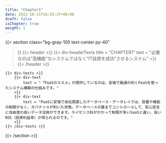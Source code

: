 ```yaml
---
title: "Chapter1"
date: 2022-10-11T16:55:37+09:00
draft: false
isChapter: true
weight: 1
---
```


{{< section
    class="bg-gray-100 text-center py-40"
>}}
    {{< header >}}
        {{< div-headerTexts
            title = "CHAPTER1"
            text = "必要なのは”高機能”なシステムではなく”IT投資を成功”させるシステム"
        >}}
    {{< /header >}}

    {{< div-texts >}}
        {{< div-text
            text = "「PaaSのススメ」が提供しているのは、安価で融通の利くPaaSを使ったシステム構築の仕組みです。"
        >}} 
        {{< div-text
            text = "PaaSに安価で自社調達したデータベース・データレイクは、容量や機能の制限がなく、ガバナンスが利いた状態。データベースの層までコントロールして、安心安全に自由度の高いデータ活用ができます。ライセンス料がかかって制限が多いSaaSと違い、高いROI（投資利益率）が得られるのです。"
        >}} 
    {{< /div-texts >}}
{{< /section >}}
